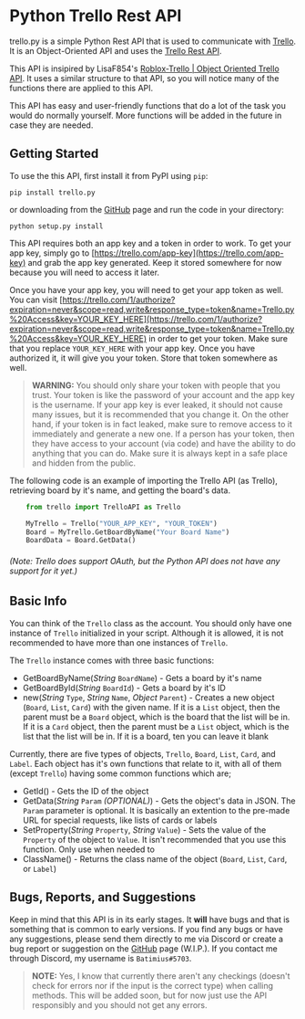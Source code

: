 Python Trello Rest API
=========================

trello.py is a simple Python Rest API that is used to communicate with [Trello]("https://trello.com/"). It is an Object-Oriented API and uses the [Trello Rest API](https://trello.com/docs/api/index.html).

This API is insipired by LisaF854's [Roblox-Trello | Object Oriented Trello API](https://devforum.roblox.com/t/roblox-trello-object-oriented-trello-api/233582). It uses a similar structure to that API, so you will notice many of the functions there are applied to this API.

This API has easy and user-friendly functions that do a lot of the task you would do normally yourself. More functions will be added in the future in case they are needed.

Getting Started
---------------

To use the this API, first install it from PyPI using `pip`:

    pip install trello.py

or downloading from the [GitHub]("https://github.com/Batman212369/trello.py") page and run the code in your directory:

    python setup.py install

This API requires both an app key and a token in order to work. To get your app key, simply go to [https://trello.com/app-key](https://trello.com/app-key) and grab the app key generated. Keep it stored somewhere for now because you will need to access it later.

Once you have your app key, you will need to get your app token as well. You can visit [https://trello.com/1/authorize?expiration=never&scope=read,write&response_type=token&name=Trello.py%20Access&key=YOUR_KEY_HERE](https://trello.com/1/authorize?expiration=never&scope=read,write&response_type=token&name=Trello.py%20Access&key=YOUR_KEY_HERE) in order to get your token. Make sure that you replace `YOUR_KEY_HERE` with your app key. Once you have authorized it, it will give you your token. Store that token somewhere as well.

> **WARNING:** You should only share your token with people that you trust. Your token is like the password of your account and the app key is the username. If your app key is ever leaked, it should not cause many issues, but it is recommended that you change it. On the other hand, if your token is in fact leaked, make sure to remove access to it immediately and generate a new one. If a person has your token, then they have access to your account (via code) and have the ability to do anything that you can do. Make sure it is always kept in a safe place and hidden from the public.

The following code is an example of importing the Trello API (as Trello), retrieving board by it's name, and getting the board's data. 
```python
    from trello import TrelloAPI as Trello

    MyTrello = Trello("YOUR_APP_KEY", "YOUR_TOKEN")
    Board = MyTrello.GetBoardByName("Your Board Name")
    BoardData = Board.GetData()
```
###### (*Note: Trello does support OAuth, but the Python API does not have any support for it yet.*)

Basic Info
---------------

You can think of the `Trello` class as the account. You should only have one instance of `Trello` initialized in your script. Although it is allowed, it is not recommended to have more than one instances of `Trello`.

The `Trello` instance comes with three basic functions:
 * GetBoardByName(*String* `BoardName`) - Gets a board by it's name
 * GetBoardById(*String* `BoardId`) - Gets a board by it's ID
 * new(*String* `Type`, *String* `Name`, *Object* `Parent`) - Creates a new object (`Board`, `List`, `Card`) with the given name. If it is a `List` object, then the parent must be a `Board` object, which is the board that the list will be in. If it is a `Card` object, then the parent must be a `List` object, which is the list that the list will be in. If it is a board, ten you can leave it blank

Currently, there are five types of objects, `Trello`, `Board`, `List`, `Card`, and `Label`. Each object has it's own functions that relate to it, with all of them (except `Trello`) having some common functions which are;
 * GetId() - Gets the ID of the object
 * GetData(*String* `Param` *(OPTIONAL)*) - Gets the object's data in JSON. The `Param` parameter is optional. It is basically an extention to the pre-made URL for special requests, like lists of cards or labels
 * SetProperty(*String* `Property`, *String* `Value`) - Sets the value of the `Property` of the object to `Value`. It isn't recommended that you use this function. Only use when needed to
 * ClassName() - Returns the class name of the object (`Board`, `List`, `Card`, or `Label`)

 Bugs, Reports, and Suggestions
---------------

Keep in mind that this API is in its early stages. It **will** have bugs and that is something that is common to early versions. If you find any bugs or have any suggestions, please send them directly to me via Discord or create a bug report or suggestion on the [GitHub]("https://github.com/Batman212369/trello.py") page  (W.I.P.). If you contact me through Discord, my username is `Batimius#5703`.

> **NOTE:** Yes, I know that currently there aren't any checkings (doesn't check for errors nor if the input is the correct type) when calling methods. This will be added soon, but for now just use the API responsibly and you should not get any errors.
